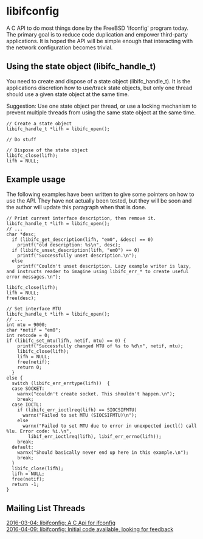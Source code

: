 # libifconfig
A C API to do most things done by the FreeBSD 'ifconfig' program today. The primary goal is to reduce code duplication and empower third-party applications. It is hoped the API will be simple enough that interacting with the network configuration becomes trivial.

## Using the state object (libifc_handle_t)
You need to create and dispose of a state object (libifc_handle_t).
It is the applications discretion how to use/track state objects,
but only one thread should use a given state object at the same time.

Suggestion: Use one state object per thread, or use a locking mechanism
to prevent multiple threads from using the same state object at the same time.

```
// Create a state object
libifc_handle_t *lifh = libifc_open();

// Do stuff

// Dispose of the state object
libifc_close(lifh);
lifh = NULL;
```

## Example usage
The following examples have been written to give some pointers on how to use the API. They have not actually been tested, but they will be soon and the author will update this paragraph when that is done.

```
// Print current interface description, then remove it.
libifc_handle_t *lifh = libifc_open();
// ...
char *desc;
  if (libifc_get_description(lifh, "em0", &desc) == 0)
    printf("old description: %s\n", desc);
  if (libifc_unset_description(lifh, "em0") == 0)
    printf("Successfully unset description.\n");
  else
    printf("Couldn't unset description. Lazy example writer is lazy,
and instructs reader to imagine using libifc_err_* to create useful
error messages.\n");

libifc_close(lifh);
lifh = NULL;
free(desc);
```

```
// Set interface MTU
libifc_handle_t *lifh = libifc_open();
// ...
int mtu = 9000;
char *netif = "em0";
int retcode = 0;
if (libifc_set_mtu(lifh, netif, mtu) == 0) {
    printf("Successfully changed MTU of %s to %d\n", netif, mtu);
    libifc_close(lifh);
    lifh = NULL;
    free(netif);    
    return 0;
  }
else {
  switch (libifc_err_errtype(lifh))  {
  case SOCKET:
    warnx("couldn't create socket. This shouldn't happen.\n");
    break;
  case IOCTL:
    if (libifc_err_ioctlreq(lifh) == SIOCSIFMTU) 
      warnx("Failed to set MTU (SIOCSIFMTU)\n");
    else
      warnx("Failed to set MTU due to error in unexpected ioctl() call %lu. Error code: %i.\n", 
        libif_err_ioctlreq(lifh), libif_err_errno(lifh));
    break;
  default:
    warnx("Should basically never end up here in this example.\n");
    break;
  }
  libifc_close(lifh);
  lifh = NULL;
  free(netif);
  return -1;
}
```

## Mailing List Threads
[2016-03-04: libifconfig: A C Api for ifconfig](https://lists.freebsd.org/pipermail/freebsd-net/2016-March/044837.html)  
[2016-04-09: libifconfig: Initial code available, looking for feedback](https://lists.freebsd.org/pipermail/freebsd-net/2016-April/045022.html)
